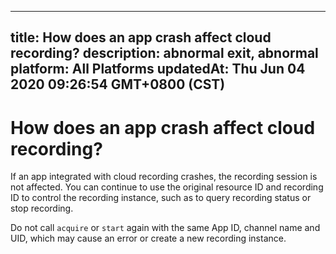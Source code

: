 
---
title: How does an app crash affect cloud recording?
description: abnormal exit, abnormal
platform: All Platforms
updatedAt: Thu Jun 04 2020 09:26:54 GMT+0800 (CST)
---
# How does an app crash affect cloud recording?
If an app integrated with cloud recording crashes, the recording session is not affected. You can continue to use the original resource ID and recording ID to control the recording instance, such as to query recording status or stop recording.


<div class="alert note">Do not call <code>acquire</code> or <code>start</code> again with the same App ID, channel name and UID, which may cause an error or create a new recording instance.</div>
